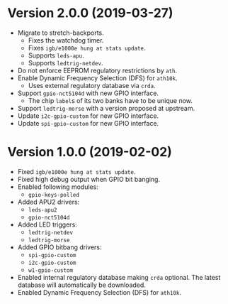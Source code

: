 # Version 2.0.0 (2019-03-27)

  * Migrate to stretch-backports.
    * Fixes the watchdog timer.
    * Fixes `igb/e1000e hung at stats update`.
    * Supports `leds-apu`.
    * Supports `ledtrig-netdev`.
  * Do not enforce EEPROM regulatory restrictions by `ath`.
  * Enable Dynamic Frequency Selection (DFS) for `ath10k`.
    * Uses external regulatory database via `crda`.
  * Support `gpio-nct5104d` with new GPIO interface.
    * The chip `label`s of its two banks have to be unique now.
  * Support `ledtrig-morse` with a version proposed at upstream.
  * Update `i2c-gpio-custom` for new GPIO interface.
  * Update `spi-gpio-custom` for new GPIO interface.

# Version 1.0.0 (2019-02-02)

  * Fixed `igb/e1000e hung at stats update`.
  * Fixed high debug output when GPIO bit banging.
  * Enabled following modules:
    - `gpio-keys-polled`
  * Added APU2 drivers:
    - `leds-apu2`
    - `gpio-nct5104d`
  * Added LED triggers:
    - `ledtrig-netdev`
    - `ledtrig-morse`
  * Added GPIO bitbang drivers:
    - `spi-gpio-custom`
    - `i2c-gpio-custom`
    - `w1-gpio-custom`
  * Enabled internal regulatory database making `crda` optional. The latest
    database will automatically be downloaded.
  * Enabled Dynamic Frequency Selection (DFS) for `ath10k`.
